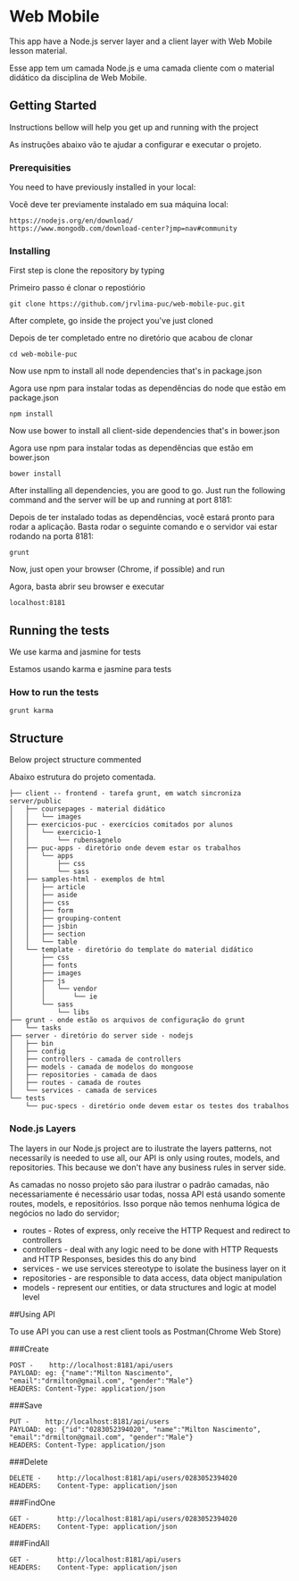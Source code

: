 # Web Mobile

This app have a Node.js server layer and a client layer with Web Mobile lesson material.

Esse app tem um camada Node.js e uma camada cliente com o material didático da disciplina de Web Mobile.

## Getting Started

Instructions bellow will help you get up and running with the project

As instruções abaixo vão te ajudar a configurar e executar o projeto.

### Prerequisities

You need to have previously installed in your local:

Você deve ter previamente instalado em sua máquina local:

```
https://nodejs.org/en/download/
https://www.mongodb.com/download-center?jmp=nav#community
```

### Installing

First step is clone the repository by typing

Primeiro passo é clonar o repostiório

```
git clone https://github.com/jrvlima-puc/web-mobile-puc.git
```
After complete, go inside the project you've just cloned

Depois de ter completado entre no diretório que acabou de clonar

```
cd web-mobile-puc
```

Now use npm to install all node dependencies that's in package.json

Agora use npm para instalar todas as dependências do node que estão em package.json

```
npm install
```

Now use bower to install all client-side dependencies that's in bower.json

Agora use npm para instalar todas as dependências que estão em bower.json

```
bower install
```

After installing all dependencies, you are good to go. Just run the following command and the server will be up and running at port 8181:

Depois de ter instalado todas as dependências, você estará pronto para rodar a aplicação. Basta rodar o seguinte comando e o servidor vai estar rodando na porta 8181:

```
grunt
```

Now, just open your browser (Chrome, if possible) and run

Agora, basta abrir seu browser e executar

```
localhost:8181
```

## Running the tests

We use karma and jasmine for tests

Estamos usando karma e jasmine para tests

### How to run the tests


```
grunt karma
```

## Structure

Below project structure commented

Abaixo estrutura do projeto comentada.

```
├── client -- frontend - tarefa grunt, em watch sincroniza server/public
│   ├── coursepages - material didático
│   │   └── images
│   ├── exercicios-puc - exercícios comitados por alunos
│   │   └── exercicio-1
│   │       └── rubensagnelo
│   ├── puc-apps - diretório onde devem estar os trabalhos
│   │   └── apps
│   │       ├── css
│   │       └── sass
│   ├── samples-html - exemplos de html
│   │   ├── article
│   │   ├── aside
│   │   ├── css
│   │   ├── form
│   │   ├── grouping-content
│   │   ├── jsbin
│   │   ├── section
│   │   └── table
│   └── template - diretório do template do material didático
│       ├── css
│       ├── fonts
│       ├── images
│       ├── js
│       │   └── vendor
│       │       └── ie
│       └── sass
│           └── libs
├── grunt - onde estão os arquivos de configuração do grunt
│   └── tasks
├── server - diretório do server side - nodejs
│   ├── bin
│   ├── config
│   ├── controllers - camada de controllers
│   ├── models - camada de modelos do mongoose
│   ├── repositories - camada de daos
│   ├── routes - camada de routes
│   └── services - camada de services
└── tests
    └── puc-specs - diretório onde devem estar os testes dos trabalhos
```

### Node.js Layers

The layers in our Node.js project are to ilustrate the layers patterns, not necessarily is needed to use all, our API is only using routes, models, and repositories. This because we don't have any business rules in server side.

As camadas no nosso projeto são para ilustrar o padrão camadas, não necessariamente é necessário usar todas, nossa API está usando somente routes, models, e repositórios. Isso porque não temos nenhuma lógica de negócios no lado do servidor;

* routes - Rotes of express, only receive the HTTP Request and redirect to controllers
* controllers - deal with any logic need to be done with HTTP Requests and HTTP Responses, besides this do any bind
* services - we use services stereotype to isolate the business layer on it
* repositories - are responsible to data access, data object manipulation
* models - represent our entities, or data structures and logic at model level

##Using API

To use API you can use a rest client tools as Postman(Chrome Web Store)

###Create

```
POST -    http://localhost:8181/api/users
PAYLOAD: eg: {"name":"Milton Nascimento", "email":"drmilton@gmail.com", "gender":"Male"}
HEADERS: Content-Type: application/json
```

###Save

```
PUT -    http://localhost:8181/api/users
PAYLOAD: eg: {"id":"0283052394020", "name":"Milton Nascimento", "email":"drmilton@gmail.com", "gender":"Male"}
HEADERS: Content-Type: application/json
```

###Delete

```
DELETE -    http://localhost:8181/api/users/0283052394020
HEADERS:    Content-Type: application/json
```

###FindOne

```
GET -       http://localhost:8181/api/users/0283052394020
HEADERS:    Content-Type: application/json
```

###FindAll

```
GET -       http://localhost:8181/api/users
HEADERS:    Content-Type: application/json
```
